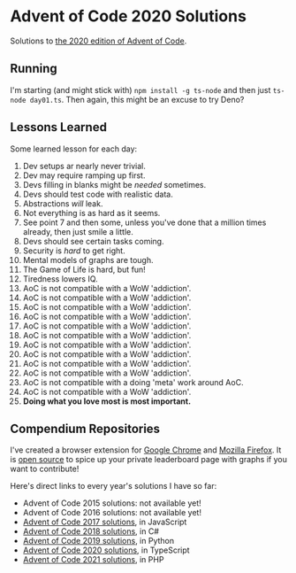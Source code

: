 # Advent of Code 2020 Solutions

Solutions to [the 2020 edition of Advent of Code](https://adventofcode.com/2020).

## Running

I'm starting (and might stick with) `npm install -g ts-node` and then just `ts-node day01.ts`.
Then again, this might be an excuse to try Deno?

## Lessons Learned

Some learned lesson for each day:

1. Dev setups ar nearly never trivial.
2. Dev may require ramping up first.
3. Devs filling in blanks might be _needed_ sometimes.
4. Devs should test code with realistic data.
5. Abstractions _will_ leak.
6. Not everything is as hard as it seems.
7. See point 7 and then some, unless you've done that a million times already, then just smile a little.
8. Devs should see certain tasks coming.
9. Security is _hard_ to get right.
10. Mental models of graphs are tough.
11. The Game of Life is hard, but fun!
12. Tiredness lowers IQ.
13. AoC is not compatible with a WoW 'addiction'.
14. AoC is not compatible with a WoW 'addiction'.
15. AoC is not compatible with a WoW 'addiction'.
16. AoC is not compatible with a WoW 'addiction'.
17. AoC is not compatible with a WoW 'addiction'.
18. AoC is not compatible with a WoW 'addiction'.
19. AoC is not compatible with a WoW 'addiction'.
20. AoC is not compatible with a WoW 'addiction'.
21. AoC is not compatible with a WoW 'addiction'.
22. AoC is not compatible with a WoW 'addiction'.
23. AoC is not compatible with a doing 'meta' work around AoC.
24. AoC is not compatible with a WoW 'addiction'.
25. **Doing what you love most is most important.**

## Compendium Repositories

I've created a browser extension for [Google Chrome](https://chrome.google.com/webstore/detail/ipbomkmbokofodhhjpipflmdplipblbe) and [Mozilla Firefox](https://addons.mozilla.org/en-US/firefox/addon/advent-of-code-charts/).
It is [open source](https://github.com/jeroenheijmans/advent-of-code-charts) to spice up your private leaderboard page with graphs if you want to contribute!

Here's direct links to every year's solutions I have so far:

- Advent of Code 2015 solutions: not available yet!
- Advent of Code 2016 solutions: not available yet!
- [Advent of Code 2017 solutions](https://github.com/jeroenheijmans/advent-of-code-2017), in JavaScript
- [Advent of Code 2018 solutions](https://github.com/jeroenheijmans/advent-of-code-2018), in C#
- [Advent of Code 2019 solutions](https://github.com/jeroenheijmans/advent-of-code-2019), in Python
- [Advent of Code 2020 solutions](https://github.com/jeroenheijmans/advent-of-code-2020), in TypeScript
- [Advent of Code 2021 solutions](https://github.com/jeroenheijmans/advent-of-code-2021), in PHP
